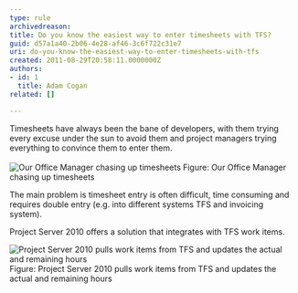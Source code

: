 ```yaml
---
type: rule
archivedreason: 
title: Do you know the easiest way to enter timesheets with TFS?
guid: d57a1a40-2b06-4e28-af46-3c6f722c31e7
uri: do-you-know-the-easiest-way-to-enter-timesheets-with-tfs
created: 2011-08-29T20:58:11.0000000Z
authors:
- id: 1
  title: Adam Cogan
related: []

---
```



Timesheets have always been the bane of developers, with them trying every excuse under the sun to avoid them and project managers trying everything to convince them to enter them.
<br><excerpt class='endintro'></excerpt><br>
<img src="/Management/RulesToBetterProjectManagement/PublishingImages/chase-up-timesheets.jpg" alt="Our Office Manager chasing up timesheets" class="ms-rteCustom-ImageArea" /> 
<span class="ms-rteCustom-FigureNormal">Figure&#58; Our Office Manager chasing up timesheets</span>

<p>The main problem is timesheet entry is often difficult, time consuming and requires double entry (e.g. into different systems TFS and invoicing system).</p>
<p>Project Server 2010 offers a solution that integrates with TFS work items.</p>

<img src="/Management/RulesToBetterProjectManagement/PublishingImages/tfs-timesheets.jpg" alt="Project Server 2010 pulls work items from TFS and updates the actual and remaining hours" class="ms-rteCustom-ImageArea" /> 
<span class="ms-rteCustom-FigureGood">Figure&#58; Project Server 2010 pulls work items from TFS and updates the actual and remaining hours</span>


